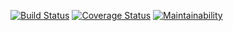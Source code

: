 
[![Build Status](https://travis-ci.org/fatukunda/Store-Manager.svg?branch=api)](https://travis-ci.org/fatukunda/Store-Manager)
[![Coverage Status](https://coveralls.io/repos/github/fatukunda/Store-Manager/badge.svg?branch=gh-pages)](https://coveralls.io/github/fatukunda/Store-Manager?branch=gh-pages)
[![Maintainability](https://api.codeclimate.com/v1/badges/a99a88d28ad37a79dbf6/maintainability)](https://codeclimate.com/github/codeclimate/codeclimate/maintainability)
